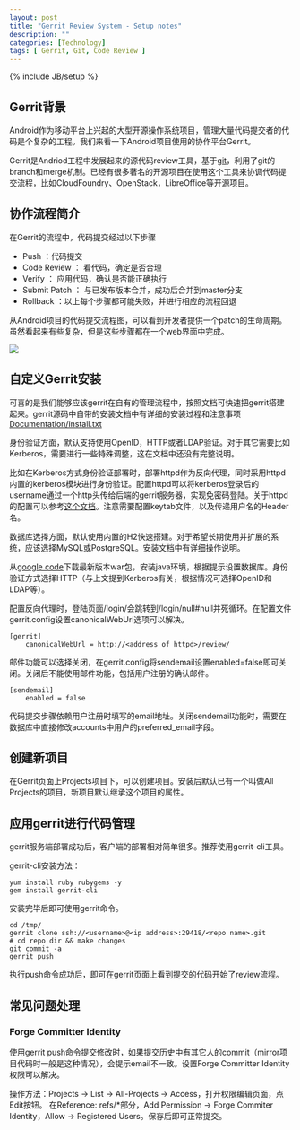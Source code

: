 ```yaml
---
layout: post
title: "Gerrit Review System - Setup notes"
description: ""
categories: [Technology]
tags: [ Gerrit, Git, Code Review ]
---
```

{% include JB/setup %}

## Gerrit背景

Android作为移动平台上兴起的大型开源操作系统项目，管理大量代码提交者的代码是个复杂的工程。我们来看一下Android项目使用的协作平台Gerrit。

Gerrit是Andriod工程中发展起来的源代码review工具，基于[git](http://www.kernel.org/pub/software/scm/git/)，利用了git的branch和merge机制。已经有很多著名的开源项目在使用这个工具来协调代码提交流程，比如CloudFoundry、OpenStack，LibreOffice等开源项目。

## 协作流程简介
在Gerrit的流程中，代码提交经过以下步骤

*    Push ：代码提交
*    Code Review ： 看代码，确定是否合理
*    Verify ： 应用代码，确认是否能正确执行
*    Submit Patch ： 与已发布版本合并，成功后合并到master分支
*    Rollback ：以上每个步骤都可能失败，并进行相应的流程回退

从Android项目的代码提交流程图，可以看到开发者提供一个patch的生命周期。虽然看起来有些复杂，但是这些步骤都在一个web界面中完成。

<img src='http://source.android.com/images/workflow-0.png' />

## 自定义Gerrit安装

可喜的是我们能够应该gerrit在自有的管理流程中，按照文档可快速把gerrit搭建起来。gerrit源码中自带的安装文档中有详细的安装过程和注意事项[Documentation/install.txt](http://code.google.com/p/gerrit/source/browse/Documentation/install.txt)

身份验证方面，默认支持使用OpenID，HTTP或者LDAP验证。对于其它需要比如Kerberos，需要进行一些特殊调整，这在文档中还没有完整说明。

比如在Kerberos方式身份验证部署时，部署httpd作为反向代理，同时采用httpd内置的kerberos模块进行身份验证。配置httpd可以将kerberos登录后的username通过一个http头传给后端的gerrit服务器，实现免密码登陆。关于httpd的配置可以参考[这个文档](http://www.mailinglistarchive.com/html/repo-discuss@googlegroups.com/2012-01/msg00168.html)。注意需要配置keytab文件，以及传递用户名的Header名。


数据库选择方面，默认使用内置的H2快速搭建。对于希望长期使用并扩展的系统，应该选择MySQL或PostgreSQL。安装文档中有详细操作说明。


从[google code](http://code.google.com/p/gerrit/downloads/list)下载最新版本war包，安装java环境，根据提示设置数据库。身份验证方式选择HTTP（与上文提到Kerberos有关，根据情况可选择OpenID和LDAP等）。


配置反向代理时，登陆页面/login/会跳转到/login/null#null并死循环。在配置文件gerrit.config设置canonicalWebUrl选项可以解决。

    [gerrit]
    	canonicalWebUrl = http://<address of httpd>/review/

邮件功能可以选择关闭，在gerrit.config将sendemail设置enabled=false即可关闭。关闭后不能使用邮件功能，包括用户注册的确认邮件。

    [sendemail]
    	enabled = false

代码提交步骤依赖用户注册时填写的email地址。关闭sendemail功能时，需要在数据库中直接修改accounts中用户的preferred_email字段。

## 创建新项目

在Gerrit页面上Projects项目下，可以创建项目。安装后默认已有一个叫做All Projects的项目，新项目默认继承这个项目的属性。

## 应用gerrit进行代码管理

gerrit服务端部署成功后，客户端的部署相对简单很多。推荐使用gerrit-cli工具。

gerrit-cli安装方法：

    yum install ruby rubygems -y
    gem install gerrit-cli

安装完毕后即可使用gerrit命令。

    cd /tmp/
    gerrit clone ssh://<username>@<ip address>:29418/<repo name>.git
    # cd repo dir && make changes
    git commit -a
    gerrit push

执行push命令成功后，即可在gerrit页面上看到提交的代码开始了review流程。

## 常见问题处理

### Forge Committer Identity

使用gerrit push命令提交修改时，如果提交历史中有其它人的commit（mirror项目代码时一般是这种情况），会提示email不一致。设置Forge Committer Identity权限可以解决。

操作方法：Projects -> List -> All-Projects -> Access，打开权限编辑页面，点Edit按钮。
在Reference: refs/*部分，Add Permission -> Forge Commiter Identity，Allow -> Registered Users。保存后即可正常提交。

